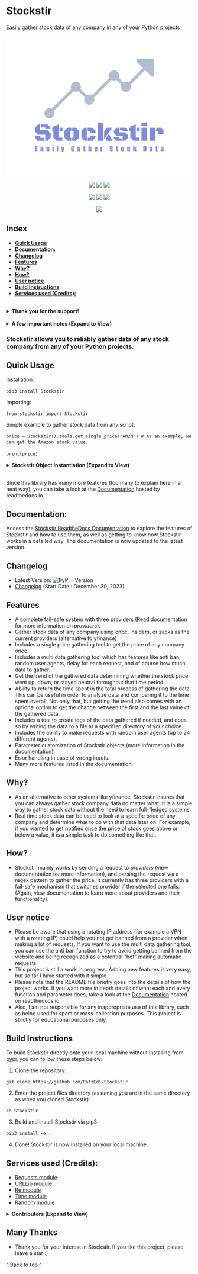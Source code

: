 <!-- omit in toc -->
# Stockstir
Easily gather stock data of any company in any of your Python projects

![stockstir-logo](https://github.com/PatzEdi/Stockstir/raw/main/docs/img/stockstir_logo.png)

<p align="center">
	<img src="https://img.shields.io/badge/License-MIT-brightgreen"
		height="23">
	<img src="https://img.shields.io/badge/Creator-PatzEdi-brightgreen"
		height="23">
	<img src="https://readthedocs.org/projects/stockstir/badge/?version=latest"
		height="23">
</p>

<p align = "center">
	<img src="https://static.pepy.tech/badge/stockstir"
		height="23">
	<img src="https://static.pepy.tech/badge/Stockstir/week"
		height="23">
	<img src="https://static.pepy.tech/badge/Stockstir/month"
		height="23">
</p>

<p align = "center">
	<img src="https://img.shields.io/pypi/v/Stockstir?style=flat&color=%23FFA500"
		height="23">
</p>

<!-- omit in toc -->
## Index
- [**Quick Usage**](#quick-usage)
- [**Documentation:**](#documentation)
- [**Changelog**](#changelog)
- [**Features**](#features)
- [**Why?**](#why)
- [**How?**](#how)
- [**User notice**](#user-notice)
- [**Build Instructions**](#build-instructions)
- [**Services used (Credits):**](#services-used-credits)

<br/>
<details>
<summary><strong>Thank you for the support!</strong></summary>
<br/>

**Starrers:**
[@JorneVL](https://github.com/JorneVL), [@ddkasa](https://github.com/ddkasa), [@pythoninthegrass](https://github.com/pythoninthegrass), [@jeffcarrico](https://github.com/jeffcarrico), [@kehoecj](https://github.com/kehoecj), [@jftuga](https://github.com/jftuga), [@branislavhesko](https://github.com/branislavhesko), [@drtiwari](https://github.com/drtiwari), [@poa00](https://github.com/poa00), [@gusdanielson](https://github.com/gusdanielson), [@joolybugg](https://github.com/joolybugg), [@BHX2](https://github.com/BHX2), [@electronicjude](https://github.com/electronicjude), [@zdrummond](https://github.com/zdrummond), [@JamesSullivan](https://github.com/JamesSullivan), [@mptsolutions](https://github.com/mptsolutions), [@FrankD412](https://github.com/FrankD412), [@fumbles](https://github.com/fumbles), [@shunsock](https://github.com/shunsock), [@verystealthy](https://github.com/verystealthy), [@agarcialeon](https://github.com/agarcialeon), [@hassan-surmount](https://github.com/hassan-surmount), [@DeflateAwning](https://github.com/DeflateAwning), [@ThinkCode](https://github.com/ThinkCode), [@stvnksslr](https://github.com/stvnksslr),[@rawberg](https://github.com/rawberg), [@z1001123](https://github.com/z1001123), [@soundtrackgeek](https://github.com/soundtrackgeek), [@Giddu](https://github.com/Giddu), [@T31M](https://github.com/T31M), [@somas1](https://github.com/somas1), [@rexzhang](https://github.com/rexzhang), [@arturo-zarzilla](https://github.com/arturo-zarzilla), [@dfd](https://github.com/dfd), [@ArcturusMajere](https://github.com/ArcturusMajere), [@LambertusDekker](https://github.com/LambertusDekker), [@508chris](https://github.com/508chris), [@PandaStacker](https://github.com/PandaStacker), [@piksu](https://github.com/piksu), [@cameronhptdev](https://github.com/cameronhptdev), [@bazfire](https://github.com/bazfire), [@AceofSpades5757](https://github.com/AceofSpades5757), [@georgettica](https://github.com/georgettica), [@LeonardPuettmann](https://github.com/LeonardPuettmann), [@Shrhawk](https://github.com/Shrhawk), [@builderjer](https://github.com/builderjer)

**Thank you for 40+ Stars! Thank you for 20K+ Downloads!**
If you do not wish to be in the list above, please let me know by either creating an issue or messaging me through reddit (linked on my website https://patzedi.github.io). Also, it may take me a while (depending on the time) to put new stargazers on the README, but it will be done nonetheless :) Also, if you are viewing on PyPi, this list above will most likely not be updated to the latest amount of starrers, as I would have to create a new release every time. Commits for new starrers will take place on the GitHub page.

</details>
<br/>
<details>

<summary><strong>A few important notes (Expand to View)</strong></summary>
<br/>

*Verified commits are now being used (Verified commits are used to make sure you know the real developer/trusted person is comitting to the branch/project)*

**Automatic provider integrity/validity checks have now been implemented on my side through crontab! Checks run 5 times a day, and a notification is sent to my phone and desktop to notify me of the status. This way, if any provider fails, I will be notified much sooner than before**

As a reminder, if any errors are found in the documentation, codebase, etc. feel free to create an issue on the Github page. We are all here to learn and improve. Thanks!
</details>

<!-- omit in toc -->
### **Stockstir allows you to reliably gather data of any stock company from any of your Python projects.** 


## **Quick Usage**

Installation:
```
pip3 install Stockstir
```

Importing:
```
from stockstir import Stockstir
```
Simple example to gather stock data from any script:
```
price = Stockstir().tools.get_single_price("AMZN") # As an example, we can get the Amazon stock value.

print(price)
```
<details>
<summary><strong>Stockstir Object Instantiation (Expand to View)</strong></summary>

```
stockstir = Stockstir()
# Below, as an example, we can instantiate the classes within the Stockstir object, which is in this case called stockstir.
tools = stockstir.tools
providers = stockstir.providers
api = stockstir.api
```
You can also customize certain aspects of each Stockstir object you instantiate:
```
stockstir = Stockstir(provider = 'cnbc', random_user_agent=True, print_output = True) # default provider = 'cnbc' (can be set to 'insider' or 'zacks' as well (cnbc recommended)), random_user_agent defaults to False, print_output defaults to False. (Note: print_output is only used for certain funcs such as multi_data_gathering)
# Below, as an example, we can instantiate the classes within the Stockstir object, which is in this case called stockstir.
tools = stockstir.tools
providers = stockstir.providers
api = stockstir.api
```
</details>

<br/>

Since this library has many more features (too many to explain here in a neat way), you can take a look at the [Documentation](https://stockstir.readthedocs.io/en/latest/index.html) hosted by readthedocs.io.

## **Documentation:**
Access the [Stockstir ReadtheDocs Documentation](https://stockstir.readthedocs.io/en/latest/index.html) to explore the features of Stockstir and how to use them, as well as getting to know how Stockstir works in a detailed way. The documentation is now updated to the latest version.

## **Changelog**
- Latest Version: ![PyPI - Version](https://img.shields.io/pypi/v/Stockstir?style=flat-square&color=%23000)
- [Changelog](/CHANGELOG.md) (Start Date : December 30, 2023)

## **Features**
- A complete fail-safe system with three providers (Read documentation for more information on *providers*).
- Gather stock data of any company using cnbc, insiders, or zacks as the current providers (alternative to yfinance)
- Includes a single price gathering tool to get the price of any company once.
- Includes a multi data gathering tool which has features like anti ban, random user agents, delay for each request, and of course how much data to gather.  
- Get the trend of the gathered data determining whether the stock price went up, down, or stayed neutral throughout that time period.
- Ability to return the time spent in the total process of gathering the data. This can be useful in order to analyze data and comparing it to the time spent overall. Not only that, but getting the trend also comes with an optional option to get the change between the first and the last value of the gathered data.
- Includes a tool to create logs of the data gathered if needed, and does so by writing the data to a file at a specified directory of your choice.
- Includes the ability to make requests with random user agents (up to 24 different agents).
- Parameter customization of Stockstir objects (more information in the documentation).
- Error handling in case of wrong inputs.
- Many more features listed in the documentation.
## **Why?**
- As an alternative to other systems like yfinance, Stockstir insures that you can always gather stock company data no matter what. It is a simple way to gather stock data without the need to learn full-fledged systems.
- Real time stock data can be used to look at a specific price of any company and determine what to do with that data later on. For example, if you wanted to get notified once the price of stock goes above or below a value, it is a simple task to do something like that. 

## **How?**
- Stockstir mainly works by sending a request to *providers* (view documentation for more information), and parsing the request via a regex pattern to gather the price. It currently has three providers with a fail-safe mechanism that switches provider if the selected one fails. (Again, view documentation to learn more about providers and their functionality).

## **User notice**
- Please be aware that using a rotating IP address (for example a VPN with a rotating IP) could help you not get banned from a provider when making a lot of requests. If you want to use the multi data gathering tool, you can use the anti ban function to try to avoid getting banned from the website and being recognized as a potential "bot" making automatic requests.
- This project is still a work in progress. Adding new features is very easy, but so far I have started with it simple. 
- Please note that the README file briefly goes into the details of how the project works. If you want more in depth details of what each and every function and parameter does, take a look at the [Documentation](https://stockstir.readthedocs.io/en/latest/index.html) hosted on readthedocs.io.
- Also, I am not responsible for any inappropriate use of this library, such as being used for spam or mass-collection purposes. This project is strictly for educational purposes only.

## **Build Instructions**
To build Stockstir directly onto your local machine without installing from pypi, you can follow these steps below:
1. Clone the repository:
```
git clone https://github.com/PatzEdi/Stockstir
```
2. Enter the project files directory (assuming you are in the same directory as when you cloned Stockstir):
```
cd Stockstir
```
3. Build and install Stockstir via pip3:
```
pip3 install -e .
```
4. Done! Stockstir is now installed on your local machine.

## **Services used (Credits):**
- [Requests module](https://requests.readthedocs.io/en/latest/)
- [URLLib module](https://docs.python.org/3/library/urllib.html)
- [Re module](https://docs.python.org/3/library/re.html)
- [Time module](https://docs.python.org/3/library/time.html)
- [Random module](https://docs.python.org/3/library/random.html)
<details>
<summary><strong>Contributors (Expand to View)</strong></summary>
Thank you all for your suggestions for improving Stockstir!

<br/>

1. [striata](https://www.reddit.com/user/striata/) for the suggestions on following PEP guidelines and code efficiency enhancements in [this post](https://www.reddit.com/r/Python/comments/18uuyjr/comment/kfnju1d/?utm_source=share&utm_medium=web2x&context=3), thank you!

2. [PandaStacker](https://github.com/PandaStacker) for taking the time to suggest new functions for Stockstir in [this pull request](https://github.com/PatzEdi/Stockstir/pull/3). Thanks for the contributions!

3. [suvanbanerjee](https://github.com/suvanbanerjee) in [pull request #8](https://github.com/PatzEdi/Stockstir/pull/8) for adding new error handling to the api class. Thanks!

*Contributors in this list gave me permission to put them on the README*
</details>

<!-- omit in toc -->
## **Many Thanks**
- Thank you for your interest in Stockstir. If you like this project, please leave a star :)

[^ Back to top ^](#stockstir)